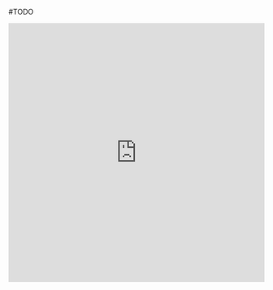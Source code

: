 #TODO 

<iframe src="https://caniuse.bitsofco.de/embed/index.html?feat=webworkers" frameborder="0" width="100%" height="510px"></iframe>